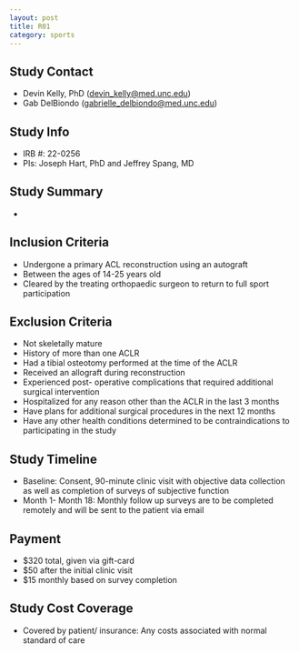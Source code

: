 ```yaml
---
layout: post
title: R01  
category: sports
---
```


## Study Contact  
- Devin Kelly, PhD
(devin_kelly@med.unc.edu)
- Gab DelBiondo
(gabrielle_delbiondo@med.unc.edu)


## Study Info
- IRB #: 22-0256 
- PIs: Joseph Hart, PhD and Jeffrey Spang, MD

## Study Summary
-

##  Inclusion Criteria

- Undergone a primary ACL reconstruction using an autograft
- Between the ages of 14-25 years old
- Cleared by the treating orthopaedic surgeon to return to full sport participation

##  Exclusion Criteria

- Not skeletally mature
- History of more than one ACLR
- Had a tibial osteotomy performed at the time of the ACLR
- Received an allograft during reconstruction
- Experienced post- operative complications that required additional surgical intervention
- Hospitalized for any reason other than the ACLR in the last 3 months
- Have plans for additional surgical procedures in the next 12 months
- Have any other health conditions determined to be contraindications to participating in the study

## Study Timeline

- Baseline: Consent, 90-minute clinic visit with objective data collection as well as completion of surveys of subjective function
- Month 1- Month 18: Monthly follow up surveys are to be completed remotely and will be sent to the patient via email

## Payment

- $320 total, given via gift-card
- $50 after the initial clinic visit
- $15 monthly based on survey completion

## Study Cost Coverage
- Covered by patient/ insurance: Any costs associated with normal standard of care

